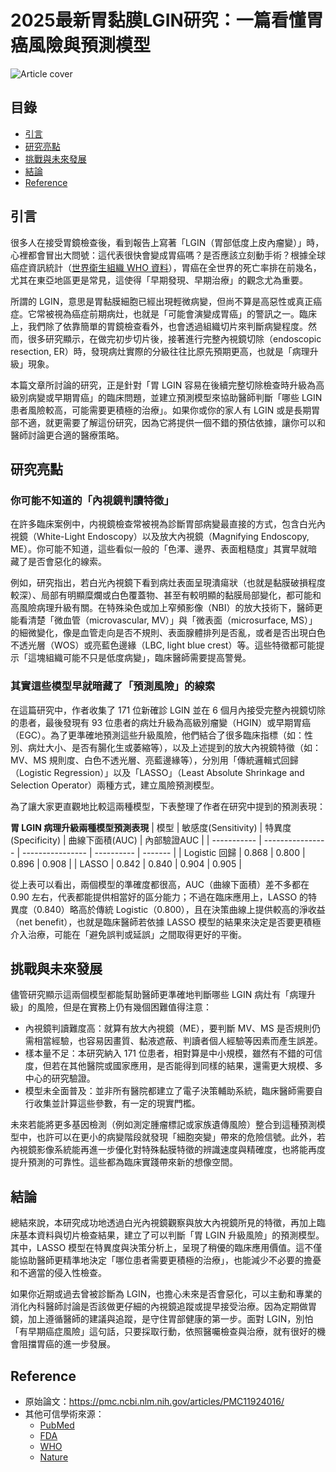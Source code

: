 # 2025最新胃黏膜LGIN研究：一篇看懂胃癌風險與預測模型
![Article cover](https://i.imgur.com/mpHYGwO.png)

## 目錄

* [引言](#introduction)
* [研究亮點](#highlights)
* [挑戰與未來發展](#future-work)
* [結論](#conclusion)
* [Reference](#reference)

## 引言
<a id="introduction"></a>

很多人在接受胃鏡檢查後，看到報告上寫著「LGIN（胃部低度上皮內瘤變）」時，心裡都會冒出大問號：這代表很快會變成胃癌嗎？是否應該立刻動手術？根據全球癌症資訊統計（[世界衛生組織 WHO 資料](https://www.who.int/)），胃癌在全世界的死亡率排在前幾名，尤其在東亞地區更是常見，這使得「早期發現、早期治療」的觀念尤為重要。

所謂的 LGIN，意思是胃黏膜細胞已經出現輕微病變，但尚不算是高惡性或真正癌症。它常被視為癌症前期病灶，也就是「可能會演變成胃癌」的警訊之一。臨床上，我們除了依靠簡單的胃鏡檢查看外，也會透過組織切片來判斷病變程度。然而，很多研究顯示，在做完初步切片後，接著進行完整內視鏡切除（endoscopic resection, ER）時，發現病灶實際的分級往往比原先預期更高，也就是「病理升級」現象。

本篇文章所討論的研究，正是針對「胃 LGIN 容易在後續完整切除檢查時升級為高級別病變或早期胃癌」的臨床問題，並建立預測模型來協助醫師判斷「哪些 LGIN 患者風險較高，可能需要更積極的治療」。如果你或你的家人有 LGIN 或是長期胃部不適，就更需要了解這份研究，因為它將提供一個不錯的預估依據，讓你可以和醫師討論更合適的醫療策略。

## 研究亮點
<a id="highlights"></a>

### 你可能不知道的「內視鏡判讀特徵」

在許多臨床案例中，内視鏡檢查常被視為診斷胃部病變最直接的方式，包含白光內視鏡（White-Light Endoscopy）以及放大內視鏡（Magnifying Endoscopy, ME）。你可能不知道，這些看似一般的「色澤、邊界、表面粗糙度」其實早就暗藏了是否會惡化的線索。

例如，研究指出，若白光內視鏡下看到病灶表面呈現潰瘍狀（也就是黏膜破損程度較深）、局部有明顯糜爛或白色覆蓋物、甚至有較明顯的黏膜局部變化，都可能和高風險病理升級有關。在特殊染色或加上窄頻影像（NBI）的放大技術下，醫師更能看清楚「微血管（microvascular, MV）」與「微表面（microsurface, MS）」的細微變化，像是血管走向是否不規則、表面腺體排列是否亂，或者是否出現白色不透光層（WOS）或亮藍色邊緣（LBC, light blue crest）等。這些特徵都可能提示「這塊組織可能不只是低度病變」，臨床醫師需要提高警覺。

### 其實這些模型早就暗藏了「預測風險」的線索

在這篇研究中，作者收集了 171 位新確診 LGIN 並在 6 個月內接受完整內視鏡切除的患者，最後發現有 93 位患者的病灶升級為高級別瘤變（HGIN）或早期胃癌（EGC）。為了更準確地預測這些升級風險，他們結合了很多臨床指標（如：性別、病灶大小、是否有腸化生或萎縮等），以及上述提到的放大內視鏡特徵（如：MV、MS 規則度、白色不透光層、亮藍邊緣等），分別用「傳統邏輯式回歸（Logistic Regression）」以及「LASSO」（Least Absolute Shrinkage and Selection Operator）兩種方式，建立風險預測模型。

為了讓大家更直觀地比較這兩種模型，下表整理了作者在研究中提到的預測表現：

__胃 LGIN 病理升級兩種模型預測表現__
| 模型          | 敏感度(Sensitivity) | 特異度(Specificity) | 曲線下面積(AUC) | 內部驗證AUC |
| ----------- | ---------------- | ---------------- | ---------- | ------- |
| Logistic 回歸 | 0.868            | 0.800            | 0.896      | 0.908   |
| LASSO       | 0.842            | 0.840            | 0.904      | 0.905   |

從上表可以看出，兩個模型的準確度都很高，AUC（曲線下面積）差不多都在 0.90 左右，代表都能提供相當好的區分能力；不過在臨床應用上，LASSO 的特異度（0.840）略高於傳統 Logistic（0.800），且在決策曲線上提供較高的淨收益（net benefit），也就是臨床醫師若依據 LASSO 模型的結果來決定是否要更積極介入治療，可能在「避免誤判或延誤」之間取得更好的平衡。

## 挑戰與未來發展
<a id="future-work"></a>

儘管研究顯示這兩個模型都能幫助醫師更準確地判斷哪些 LGIN 病灶有「病理升級」的風險，但是在實務上仍有幾個困難值得注意：

* 內視鏡判讀難度高：就算有放大內視鏡（ME），要判斷 MV、MS 是否規則仍需相當經驗，也容易因畫質、黏液遮蔽、判讀者個人經驗等因素而產生誤差。
* 樣本量不足：本研究納入 171 位患者，相對算是中小規模，雖然有不錯的可信度，但若在其他醫院或國家應用，是否能得到同樣的結果，還需更大規模、多中心的研究驗證。
* 模型未全面普及：並非所有醫院都建立了電子決策輔助系統，臨床醫師需要自行收集並計算這些參數，有一定的現實門檻。

未來若能將更多基因檢測（例如測定腫瘤標記或家族遺傳風險）整合到這種預測模型中，也許可以在更小的病變階段就發現「細胞突變」帶來的危險信號。此外，若內視鏡影像系統能再進一步優化對特殊黏膜特徵的辨識速度與精確度，也將能再度提升預測的可靠性。這些都為臨床實踐帶來新的想像空間。

## 結論
<a id="conclusion"></a>

總結來說，本研究成功地透過白光內視鏡觀察與放大內視鏡所見的特徵，再加上臨床基本資料與切片檢查結果，建立了可以判斷「胃 LGIN 升級風險」的預測模型。其中，LASSO 模型在特異度與決策分析上，呈現了稍優的臨床應用價值。這不僅能協助醫師更精準地決定「哪位患者需要更積極的治療」，也能減少不必要的擔憂和不適當的侵入性檢查。

如果你近期或過去曾被診斷為 LGIN，也擔心未來是否會惡化，可以主動和專業的消化內科醫師討論是否該做更仔細的內視鏡追蹤或提早接受治療。因為定期做胃鏡，加上遵循醫師的建議與追蹤，是守住胃部健康的第一步。面對 LGIN，別怕「有早期癌症風險」這句話，只要採取行動，依照醫囑檢查與治療，就有很好的機會阻擋胃癌的進一步發展。

## Reference
<a id="reference"></a>

* 原始論文：<https://pmc.ncbi.nlm.nih.gov/articles/PMC11924016/>
* 其他可信學術來源：
   * [PubMed](https://pubmed.ncbi.nlm.nih.gov/)
   * [FDA](https://www.fda.gov/)
   * [WHO](https://www.who.int/)
   * [Nature](https://www.nature.com/)